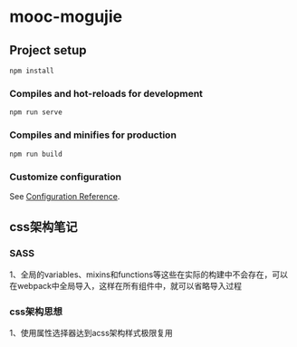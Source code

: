 # mooc-mogujie

## Project setup
```
npm install
```

### Compiles and hot-reloads for development
```
npm run serve
```

### Compiles and minifies for production
```
npm run build
```

### Customize configuration
See [Configuration Reference](https://cli.vuejs.org/config/).

## css架构笔记
### SASS
1、全局的variables、mixins和functions等这些在实际的构建中不会存在，可以在webpack中全局导入，这样在所有组件中，就可以省略导入过程
### css架构思想
1、使用属性选择器达到acss架构样式极限复用